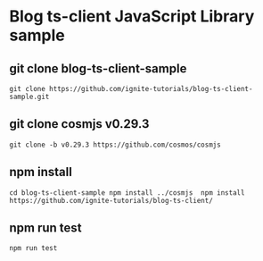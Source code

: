 # Blog ts-client JavaScript Library sample

## git clone blog-ts-client-sample
`git clone https://github.com/ignite-tutorials/blog-ts-client-sample.git`

## git clone cosmjs v0.29.3
`git clone -b v0.29.3 https://github.com/cosmos/cosmjs`

## npm install
`cd blog-ts-client-sample
npm install ../cosmjs 
npm install https://github.com/ignite-tutorials/blog-ts-client/
`

## npm run test
`npm run test`
